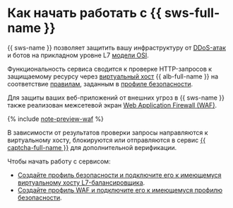 # Как начать работать с {{ sws-full-name }}

{{ sws-name }} позволяет защитить вашу инфраструктуру от [DDoS-атак](../../glossary/ddos.md) и ботов на прикладном уровне L7 [модели OSI](https://ru.wikipedia.org/wiki/Сетевая_модель_OSI).

Функциональность сервиса сводится к проверке HTTP-запросов к защищаемому ресурсу через [виртуальный хост](../../application-load-balancer/concepts/http-router.md#virtual-host) {{ alb-full-name }} на соответствие [правилам](../concepts/rules.md), заданным в [профиле безопасности](../concepts/profiles.md). 

Для защиты ваших веб-приложений от внешних угроз в {{ sws-name }} также реализован межсетевой экран [Web Application Firewall (WAF)](../concepts/waf.md). 

{% include [note-preview-waf](../../_includes/smartwebsecurity/note-preview-waf.md) %}

В зависимости от результатов проверки запросы направляются к виртуальному хосту, блокируются или отправляются в сервис [{{ captcha-full-name }}](../../smartcaptcha/) для дополнительной верификации.

Чтобы начать работу с сервисом:
* [Создайте профиль безопасности и подключите его к имеющемуся виртуальному хосту L7-балансировщика](../quickstart.md).
* [Создайте профиль WAF и подключите его к имеющемуся профилю безопасности](quickstart-waf.md).
